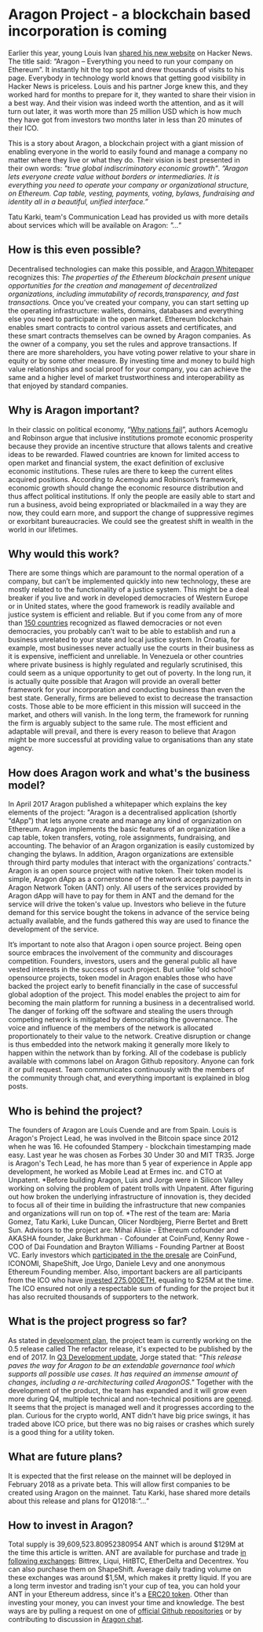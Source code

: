 # Aragon Project - a blockchain based incorporation is coming
Earlier this year, young Louis Ivan [shared his new website](https://news.ycombinator.com/item?id=13616751) on Hacker News. The title said: “Aragon – Everything you need to run your company on Ethereum”. It instantly hit the top spot and drew thousands of visits to his page. Everybody in technology world knows that getting good visibility in Hacker News is priceless. Louis and his partner Jorge knew this, and they worked hard for months to prepare for it, they wanted to share their vision in a best way. And their vision was indeed worth the attention, and as it will turn out later, it was worth more than 25 million USD which is how much they have got from investors two months later in less than 20 minutes of their ICO.

This is a story about Aragon, a blockchain project with a giant mission of enabling everyone in the world to easily found and manage a company no matter where they live or what they do. Their vision is best presented in their own words: *"true global indiscriminatory economic growth"*.
*”Aragon lets everyone create value without borders or intermediaries. It is everything you need to operate your company or organizational structure, on Ethereum. Cap table, vesting, payments, voting, bylaws, fundraising and identity all in a beautiful, unified interface.”*

Tatu Karki, team's Communication Lead has provided us with more details about services which will be available on Aragon: *"..."*

## How is this even possible?
Decentralised technologies can make this possible, and [Aragon Whitepaper](github.com/aragon/whitepaper) recognizes this: *The properties of the Ethereum blockchain present unique opportunities for the creation and management of decentralized organizations, including immutability of records,transparency, and fast transactions.* Once you’ve created your company, you can start setting up the operating infrastructure: wallets, domains, databases and everything else you need to participate in the open market. Ethereum blockchain enables smart contracts to control various assets and certificates, and these smart contracts themselves can be owned by Aragon companies. As the owner of a company, you set the rules and approve transactions. If there are more shareholders, you have voting power relative to your share in equity or by some other measure. By investing time and money to build high value relationships and social proof for your company, you can achieve the same and a higher level of market trustworthiness and interoperability as that enjoyed by standard companies.

## Why is Aragon important?
In their classic on political economy, “[Why nations fail](https://en.wikipedia.org/wiki/Why_Nations_Fail)”, authors Acemoglu and Robinson argue that inclusive institutions promote economic prosperity because they provide an incentive structure that allows talents and creative ideas to be rewarded. Flawed countries are known for limited access to open market and financial system, the exact definition of exclusive economic institutions. These rules are there to keep the current elites acquired positions. According to Acemoglu and Robinson’s framework, economic growth should change the economic resource distribution and thus affect political institutions. If only the people are easily able to start and run a business, avoid being expropriated or blackmailed in a way they are now, they could earn more, and support the change of suppressive regimes or exorbitant bureaucracies. We could see the greatest shift in wealth in the world in our lifetimes.

## Why would this work?
There are some things which are paramount to the normal operation of a company, but can’t be implemented quickly into new technology, these are mostly related to the functionality of a justice system. This might be a deal breaker if you live and work in developed democracies of Western Europe or in United states, where the good framework is readily available and justice system is efficient and reliable. But if you come from any of more than [150 countries](https://en.wikipedia.org/wiki/Democracy_Index) recognized as flawed democracies or not even democracies, you probably can’t wait to be able to establish and run a business unrelated to your state and local justice system. In Croatia, for example, most businesses never actually use the courts in their business as it is expensive, inefficient and unreliable. In Venezuela or other countries where private business is highly regulated and regularly scrutinised, this could seem as a unique opportunity to get out of poverty. In the long run, it is actually quite possible that Aragon will provide an overall better framework for your incorporation and conducting business than even the best state.
Generally, firms are believed to exist to decrease the transaction costs. Those able to be more efficient in this mission will succeed in the market, and others will vanish. In the long term, the framework for running the firm is arguably subject to the same rule. The most efficient and adaptable will prevail, and there is every reason to believe that Aragon might be more successful at providing value to organisations than any state agency.

## How does Aragon work and what's the business model?
In April 2017 Aragon published a whitepaper which explains the key elements of the project: "Aragon is a decentralised application (shortly “dApp”) that lets anyone create and manage any kind of organization on Ethereum. Aragon implements the basic features of an organization like a cap table, token transfers, voting, role assignments, fundraising, and accounting. The behavior of an Aragon organization is easily customized by changing the bylaws. In addition, Aragon organizations are extensible through third party modules that interact with the organizations’ contracts."
Aragon is an open source project with native token. Their token model is simple, Aragon dApp as a cornerstone of the network accepts payments in Aragon Network Token (ANT) only. All users of the services provided by Aragon dApp will have to pay for them in ANT and the demand for the service will drive the token's value up. Investors who believe in the future demand for this service bought the tokens in advance of the service being actually available, and the funds gathered this way are used to finance the development of the service.

It’s important to note also that Aragon i open source project. Being open source embraces the involvement of the community and discourages competition. Founders, investors, users and the general public all have vested interests in the success of such project. But unlike “old school” opensource projects, token model in Aragon enables those who have backed the project early to benefit financially in the case of successful global adoption of the project. This model enables the project to aim for becoming the main platform for running a business in a decentralised world. The danger of forking off the software and stealing the users through competing network is mitigated by democratising the governance. The voice and influence of the members of the network is allocated proportionately to their value to the network. Creative disruption or change is thus embedded into the network making it generally more likely to happen within the network than by forking.
All of the codebase is publicly available with commons label on Aragon Github repository. Anyone can fork it or pull request. Team communicates continuously with the members of the community through chat, and everything important is explained in blog posts.

## Who is behind the project?
The founders of Aragon are Louis Cuende and  are from Spain. Louis is Aragon's Project Lead, he was involved in the Bitcoin space since 2012 when he was 16. He cofounded Stampery - blockchain timestamping made easy. Last year he was chosen as Forbes 30 Under 30 and MIT TR35. Jorge is Aragon's Tech Lead, he has more than 5 year of experience in Apple app development, he worked as Mobile Lead at Ermes inc. and CTO at Unpatent. *Before building Aragon, Luis and Jorge were in Silicon Valley working on solving the problem of patent trolls with Unpatent. After figuring out how broken the underlying infrastructure of innovation is, they decided to focus all of their time in building the infrastructure that new companies and organizations will run on top of. *The rest of the team are: Maria Gomez, Tatu Karki, Luke Duncan, Olicer Nordbjerg, Pierre Bertet and Brett Sun.
Advisors to the project are: Mihai Alisie - Ethereum cofounder and AKASHA founder, Jake Burkhman - Cofounder at CoinFund, Kenny Rowe - COO of Dai Foundation and Brayton Williams - Founding Partner at Boost VC.
Early investors which [participated in the the presale](https://blog.aragon.one/pre-sale-transparency-report-333e310304c) are CoinFund, ICONOMI, ShapeShift, Joe Urgo, Daniele Levy and one anonymous Ethereum Founding member. Also, important backers are all participants from the ICO who have [invested 275,000ETH](https://blog.aragon.one/the-aragon-token-sale-the-numbers-12d03c8b97d3), equaling to $25M at the time. The ICO ensured not only a respectable sum of funding for the project but it has also recruited thousands of supporters to the network.

## What is the project progress so far?
As stated in [development plan](https://wiki.aragon.one/documentation/Development_Plan/), the project team is currently working on the 0.5 release called The refactor release, it's expected to be published by the end of 2017. In [Q3 Development update](https://blog.aragon.one/aragon-q3-development-update-ea69bc33f313), Jorge stated that: *"This release paves the way for Aragon to be an extendable governance tool which supports all possible use cases. It has required an immense amount of changes, including a re-architecturing called AragonOS."* Together with the development of the product, the team has expanded and it will grow even more during Q4, multiple technical and non-technical positions are [opened](https://wiki.aragon.one/jobs/). It seems that the project is managed well and it progresses according to the plan. Curious for the crypto world, ANT didn't have big price swings, it has traded above ICO price, but there was no big raises or crashes which surely is a good thing for a utility token.

## What are future plans?
It is expected that the first release on the mainnet will be deployed in February 2018 as a private beta. This will allow first companies to be created using Aragon on the mainnet. Tatu Karki, hase shared more details about this release and plans for Q12018:*"..."*

## How to invest in Aragon?
Total supply is 39,609,523.80952380954 ANT which is around $129M at the time this article is written. ANT are available for purchase and trade [in following exchanges](https://coinmarketcap.com/currencies/aragon/#markets): Bittrex, Liqui, HitBTC, EtherDelta and Decentrex. You can also purchase them on ShapeShift. Average daily trading volume on these exchanges was around $1,5M, which makes it pretty liquid. If you are a long term investor and trading isn't your cup of tea, you can hold your ANT in your Ethereum address, since it's a [ERC20 token](https://etherscan.io/token/Aragon). Other than investing your money, you can invest your time and knowledge. The best ways are by pulling a request on one of [official Github repositories](https://github.com/aragon) or by contributing to discussion in [Aragon chat](chat.aragon.one).








